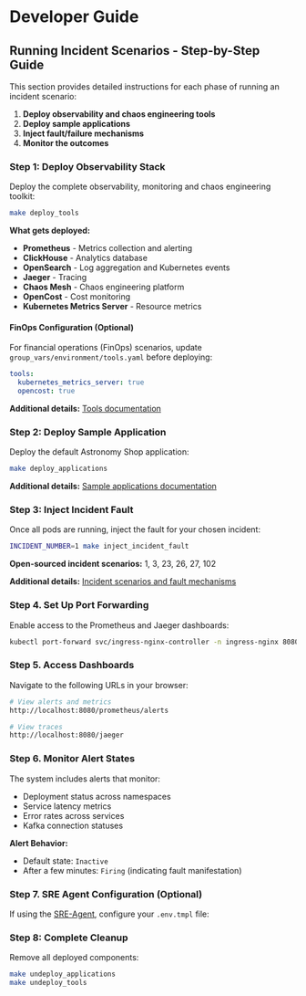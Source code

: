 # Developer Guide

## Running Incident Scenarios - Step-by-Step Guide
This section provides detailed instructions for each phase of running an incident scenario:
1. **Deploy observability and chaos engineering tools**
2. **Deploy sample applications**
3. **Inject fault/failure mechanisms**
4. **Monitor the outcomes**

### Step 1: Deploy Observability Stack

Deploy the complete observability, monitoring and chaos engineering toolkit:

```bash
make deploy_tools
```

**What gets deployed:**
- **Prometheus** - Metrics collection and alerting
- **ClickHouse** - Analytics database
- **OpenSearch** - Log aggregation and Kubernetes events
- **Jaeger** - Tracing
- **Chaos Mesh** - Chaos engineering platform
- **OpenCost** - Cost monitoring
- **Kubernetes Metrics Server** - Resource metrics

#### FinOps Configuration (Optional)
For financial operations (FinOps) scenarios, update `group_vars/environment/tools.yaml` before deploying:

```yaml
tools:
  kubernetes_metrics_server: true
  opencost: true
```

**Additional details:** [Tools documentation](./docs/tools.md)

### Step 2: Deploy Sample Application

Deploy the default Astronomy Shop application:

```bash
make deploy_applications
```

**Additional details:** [Sample applications documentation](./docs/sample_applications.md)

### Step 3: Inject Incident Fault

Once all pods are running, inject the fault for your chosen incident:

```bash
INCIDENT_NUMBER=1 make inject_incident_fault
```

**Open-sourced incident scenarios:** 1, 3, 23, 26, 27, 102

**Additional details:** [Incident scenarios and fault mechanisms](./docs/incident_scenarios.md)

### Step 4. Set Up Port Forwarding
Enable access to the Prometheus and Jaeger dashboards:

```bash
kubectl port-forward svc/ingress-nginx-controller -n ingress-nginx 8080:80 &
```

### Step 5. Access Dashboards
Navigate to the following URLs in your browser:

```bash
# View alerts and metrics
http://localhost:8080/prometheus/alerts

# View traces
http://localhost:8080/jaeger
```

### Step 6. Monitor Alert States
The system includes alerts that monitor:
- Deployment status across namespaces
- Service latency metrics
- Error rates across services
- Kafka connection statuses

**Alert Behavior:**
- Default state: `Inactive`
- After a few minutes: `Firing` (indicating fault manifestation)

### Step 7. SRE Agent Configuration (Optional)
If using the [SRE-Agent](https://github.com/itbench-hub/itbench-sre-agent), configure your `.env.tmpl` file:

### Step 8: Complete Cleanup

Remove all deployed components:

```bash
make undeploy_applications
make undeploy_tools
```
